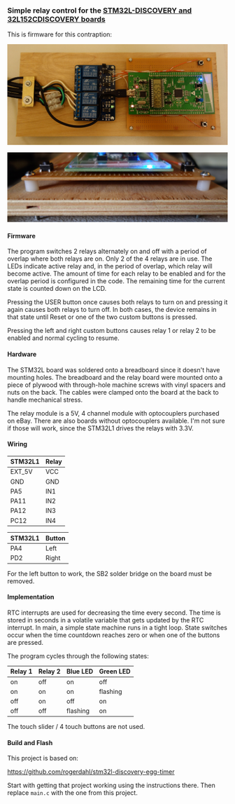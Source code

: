 ### Simple relay control for the [STM32L-DISCOVERY and 32L152CDISCOVERY boards](http://www.st.com/st-web-ui/static/active/en/resource/technical/document/data_brief/DM00027566.pdf)

This is firmware for this contraption:

![](https://github.com/rogerdahl/stm32l1-relay-timer/blob/master/relay-timer.jpg)

![](https://github.com/rogerdahl/stm32l1-relay-timer/blob/master/relay-timer-side.jpg)

#### Firmware

The program switches 2 relays alternately on and off with a period of overlap where both relays are on. Only 2 of the 4 relays are in use. The LEDs indicate active relay and, in the period of overlap, which relay will become active. The amount of time for each relay to be enabled and for the overlap period is configured in the code. The remaining time for the current state is counted down on the LCD. 

Pressing the USER button once causes both relays to turn on and pressing it again causes both relays to turn off. In both cases, the device remains in that state until Reset or one of the two custom buttons is pressed.

Pressing the left and right custom buttons causes relay 1 or relay 2 to be enabled and normal cycling to resume.

#### Hardware

The STM32L board was soldered onto a breadboard since it doesn't have mounting holes. The breadboard and the relay board were mounted onto a piece of plywood with through-hole machine screws with vinyl spacers and nuts on the back. The cables were clamped onto the board at the back to handle mechanical stress.

The relay module is a 5V, 4 channel module with optocouplers purchased on eBay. There are also boards without optocouplers available. I'm not sure if those will work, since the STM32L1 drives the relays with 3.3V.

#### Wiring

| STM32L1 | Relay |
|:--------|:------|
| EXT_5V  | VCC   |
| GND     | GND   |
| PA5     | IN1   |
| PA11    | IN2   |
| PA12    | IN3   |
| PC12    | IN4   |

| STM32L1 | Button |
|:--------|:------|
| PA4     | Left  |
| PD2     | Right |

For the left button to work, the SB2 solder bridge on the board must be removed.

#### Implementation

RTC interrupts are used for decreasing the time every second. The time is stored in seconds in a volatile variable that gets updated by the RTC interrupt. In main, a simple state machine runs in a tight loop. State switches occur when the time countdown reaches zero or when one of the buttons are pressed.

The program cycles through the following states:

| Relay 1 | Relay 2 | Blue LED | Green LED |
|---------|---------|----------|-----------|
| on      | off     | on       | off       |
| on      | on      | on       | flashing  |
| off     | on      | off      | on        |
| off     | off     | flashing | on        |

The touch slider / 4 touch buttons are not used.

#### Build and Flash

This project is based on:

https://github.com/rogerdahl/stm32l-discovery-egg-timer

Start with getting that project working using the instructions there. Then replace `main.c` with the one from this project.
